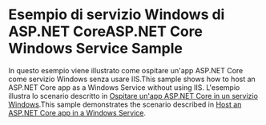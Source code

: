 # <a name="aspnet-core-windows-service-sample"></a><span data-ttu-id="e04d2-101">Esempio di servizio Windows di ASP.NET Core</span><span class="sxs-lookup"><span data-stu-id="e04d2-101">ASP.NET Core Windows Service Sample</span></span>

<span data-ttu-id="e04d2-102">In questo esempio viene illustrato come ospitare un'app ASP.NET Core come servizio Windows senza usare IIS.</span><span class="sxs-lookup"><span data-stu-id="e04d2-102">This sample shows how to host an ASP.NET Core app as a Windows Service without using IIS.</span></span> <span data-ttu-id="e04d2-103">L'esempio illustra lo scenario descritto in [Ospitare un'app ASP.NET Core in un servizio Windows](https://docs.microsoft.com/aspnet/core/host-and-deploy/windows-service).</span><span class="sxs-lookup"><span data-stu-id="e04d2-103">This sample demonstrates the scenario described in [Host an ASP.NET Core app in a Windows Service](https://docs.microsoft.com/aspnet/core/host-and-deploy/windows-service).</span></span>
